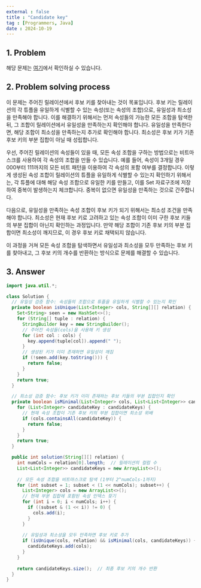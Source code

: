 ```yaml
---
external : false
title : "Candidate key"
tag : [Programmers, Java]
date : 2024-10-19
---
```


## 1. Problem

해당 문제는 [여기](https://school.programmers.co.kr/learn/courses/30/lessons/42890)에서 확인하실 수 있습니다.

## 2. Problem solving process

이 문제는 주어진 릴레이션에서 후보 키를 찾아내는 것이 목표입니다. 후보 키는 릴레이션의 각 튜플을 유일하게 식별할 수 있는 속성(또는 속성의 조합)으로, 유일성과 최소성을 만족해야 합니다. 이를 해결하기 위해서는 먼저 속성들의 가능한 모든 조합을 탐색한 뒤, 그 조합이 릴레이션에서 유일성을 만족하는지 확인해야 합니다. 유일성을 만족한다면, 해당 조합이 최소성을 만족하는지 추가로 확인해야 합니다. 최소성은 후보 키가 기존 후보 키의 부분 집합이 아닐 때 성립합니다.

우선, 주어진 릴레이션의 속성들이 있을 때, 모든 속성 조합을 구하는 방법으로는 비트마스크를 사용하여 각 속성의 조합을 만들 수 있습니다. 예를 들어, 속성이 3개일 경우 000부터 111까지의 모든 비트 패턴을 이용하여 각 속성의 포함 여부를 결정합니다. 이렇게 생성된 속성 조합이 릴레이션의 튜플을 유일하게 식별할 수 있는지 확인하기 위해서는, 각 튜플에 대해 해당 속성 조합으로 유일한 키를 만들고, 이를 Set 자료구조에 저장하여 중복이 발생하는지 체크합니다. 중복이 없으면 유일성을 만족하는 것으로 간주합니다.

다음으로, 유일성을 만족하는 속성 조합이 후보 키가 되기 위해서는 최소성 조건을 만족해야 합니다. 최소성은 현재 후보 키로 고려하고 있는 속성 조합이 이미 구한 후보 키들의 부분 집합이 아닌지 확인하는 과정입니다. 만약 해당 조합이 기존 후보 키의 부분 집합이면 최소성이 깨지므로, 이 경우 후보 키로 채택되지 않습니다.

이 과정을 거쳐 모든 속성 조합을 탐색하면서 유일성과 최소성을 모두 만족하는 후보 키를 찾아내고, 그 후보 키의 개수를 반환하는 방식으로 문제를 해결할 수 있습니다.

## 3. Answer

```java
import java.util.*;

class Solution {
  // 유일성 검증 함수: 속성들의 조합으로 튜플을 유일하게 식별할 수 있는지 확인
  private boolean isUnique(List<Integer> cols, String[][] relation) {
    Set<String> seen = new HashSet<>();
    for (String[] tuple : relation) {
      StringBuilder key = new StringBuilder();
      // 주어진 속성들(cols)을 사용해 키 생성
      for (int col : cols) {
        key.append(tuple[col]).append(" ");
      }
      // 생성된 키가 이미 존재하면 유일성이 깨짐
      if (!seen.add(key.toString())) {
        return false;
      }
    }
    return true;
  }

  // 최소성 검증 함수: 후보 키가 이미 존재하는 후보 키들의 부분 집합인지 확인
  private boolean isMinimal(List<Integer> cols, List<List<Integer>> candidateKeys) {
    for (List<Integer> candidateKey : candidateKeys) {
      // 현재 속성 조합이 기존 후보 키의 부분 집합이면 최소성 위배
      if (cols.containsAll(candidateKey)) {
        return false;
      }
    }
    return true;
  }

  public int solution(String[][] relation) {
    int numCols = relation[0].length;  // 릴레이션의 컬럼 수
    List<List<Integer>> candidateKeys = new ArrayList<>();
    
    // 모든 속성 조합을 비트마스크로 탐색 (1부터 2^numCols-1까지)
    for (int subset = 1; subset < (1 << numCols); subset++) {
      List<Integer> cols = new ArrayList<>();
      // 현재 부분 집합에 포함된 속성 인덱스 찾기
      for (int i = 0; i < numCols; i++) {
        if ((subset & (1 << i)) != 0) {
          cols.add(i);
        }
      }
      
      // 유일성과 최소성을 모두 만족하면 후보 키로 추가
      if (isUnique(cols, relation) && isMinimal(cols, candidateKeys)) {
        candidateKeys.add(cols);
      }
    }
    
    return candidateKeys.size();  // 최종 후보 키의 개수 반환
  }
}
```
